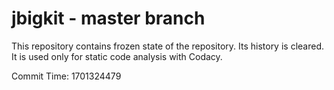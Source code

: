 # jbigkit - master branch

This repository contains frozen state of the repository.
Its history is cleared. It is used only for static code
analysis with Codacy.

Commit Time: 1701324479